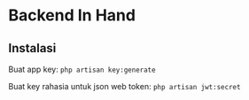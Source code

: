 # Backend In Hand


## Instalasi

Buat app key:
```php artisan key:generate``` 

Buat key rahasia untuk json web token:
```php artisan jwt:secret``` 